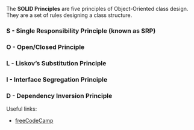 The **SOLID Principles** are five principles of Object-Oriented class design. They are a set of rules designing a class structure.

### S - Single Responsibility Principle (known as SRP)
### O - Open/Closed Principle
### L - Liskov’s Substitution Principle
### I - Interface Segregation Principle
### D - Dependency Inversion Principle

Useful links:
- [freeCodeCamp](https://www.freecodecamp.org/news/solid-principles-explained-in-plain-english/)